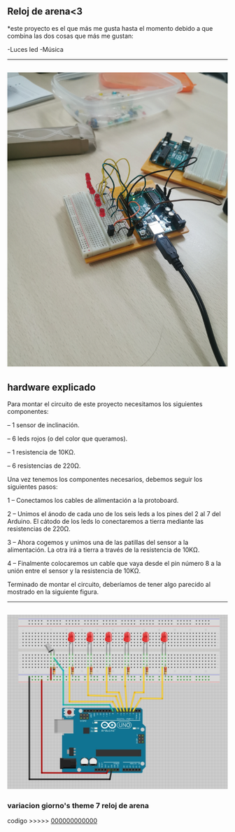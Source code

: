 ## Reloj de arena<3

*este proyecto es el que más me gusta hasta el momento debido a que combina las dos cosas que más me gustan:

-Luces led
-Música

-------------------------------
![](https://github.com/Samael696/arduino/blob/main/IMG_20220112_095505.jpg?raw=true)
-------------------------------
## hardware explicado

Para montar el circuito de este proyecto necesitamos los siguientes componentes:

– 1 sensor de inclinación.

– 6 leds rojos (o del color que queramos).

– 1 resistencia de 10KΩ.

– 6 resistencias de 220Ω.

Una vez tenemos los componentes necesarios, debemos seguir los siguientes pasos:

1 – Conectamos los cables de alimentación a la protoboard.

2 – Unimos el ánodo de cada uno de los seis leds a los pines del 2 al 7 del Arduino. El cátodo de los leds lo conectaremos a tierra mediante las resistencias de 220Ω.

3 – Ahora cogemos y unimos una de las patillas del sensor a la alimentación. La otra irá a tierra a través de la resistencia de 10KΩ.

4 – Finalmente colocaremos un cable que vaya desde el pin número 8 a la unión entre el sensor y la resistencia de 10KΩ.

Terminado de montar el circuito, deberíamos de tener algo parecido al mostrado en la siguiente figura.

-------------------

![](https://github.com/Samael696/arduino/blob/main/reloj_arena_circuito.jpg?raw=true)
-------------------

### variacion giorno's theme 7 reloj de arena

codigo >>>>> [000000000000](https://github.com/Samael696/arduino/blob/main/RELOJ%20DE%20ARENA%20DIGITAL-GIORNOS%20THEME.MD)
